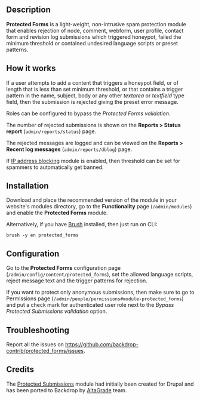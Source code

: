 Description
-----------
**Protected Forms** is a light-weight, non-intrusive spam protection
module that enables rejection of node, comment, webform, user profile, contact
form and revision log submissions which triggered honeypot, failed the minimum threshold or contained undesired language scripts or
preset patterns.

How it works
------------
If a user attempts to add a content that triggers a honeypot field, or of length that is less than set minimum threshold, or that contains a trigger pattern in the name, subject,
body or any other _textarea_  or _textfield_ type field, then the submission
is rejected giving the preset error message.

Roles can be configured to bypass the _Protected Forms validation_.

The number of rejected submissions is shown on the **Reports > Status report**
(`admin/reports/status`) page.

The rejected messages are logged and can be viewed on the **Reports > Recent
log messages** (`admin/reports/dblog`) page.

If [IP address blocking](https://backdropcms.org/project/ip_blocking) module is
enabled, then threshold can be set for spammers to automatically get banned.

Installation
------------
Download and place the recommended version of the module in your website's
modules directory, go to the **Functionality** page (`/admin/modules`) and
enable the **Protected Forms** module.

Alternatively, if you have [Brush](https://github.com/backdrop-contrib/brush) installed, then just run on CLI:
```
brush -y en protected_forms
```

Configuration
-------------
Go to the **Protected Forms** configuration page
(`/admin/config/content/protected_forms`), set the allowed language
scripts, reject message text and the trigger patterns for rejection.

If you want to protect only anonymous submissions, then make sure to go to
Permissions page (`/admin/people/permissions#module-protected_forms`) and
put a check mark for authenticated user role next to the _Bypass Protected
Submissions validation_ option.

Troubleshooting
---------------
Report all the issues on
https://github.com/backdrop-contrib/protected_forms/issues.

Credits
-------
The [Protected Submissions](https://www.drupal.org/project/protected_submissions) module had initially been created for Drupal and has been ported to Backdrop by [AltaGrade](https://www.altagrade.com) team.
